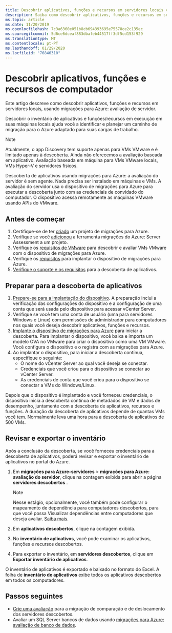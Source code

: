 ```yaml
---
title: Descobrir aplicativos, funções e recursos em servidores locais com as migrações para Azure
description: Saiba como descobrir aplicativos, funções e recursos em servidores locais com a avaliação de servidor de migrações para Azure.
ms.topic: article
ms.date: 11/20/2019
ms.openlocfilehash: 7c3a6360e051b8cb694393695e75578ce2c135ec
ms.sourcegitcommit: 5d6ce6dceaf883dbafeb44517ff3df5cd153f929
ms.translationtype: MT
ms.contentlocale: pt-PT
ms.lasthandoff: 01/29/2020
ms.locfileid: "76846310"
---
```

# <a name="discover-machine-apps-roles-and-features"></a>Descobrir aplicativos, funções e recursos de computador

Este artigo descreve como descobrir aplicativos, funções e recursos em servidores locais, usando migrações para Azure: avaliação de servidor.

Descobrir o inventário de aplicativos e funções/recursos em execução em suas máquinas locais ajuda você a identificar e planejar um caminho de migração para o Azure adaptado para suas cargas de trabalho.

> [!NOTE]
> Atualmente, o app Discovery tem suporte apenas para VMs VMware e é limitado apenas à descoberta. Ainda não oferecemos a avaliação baseada em aplicativo. Avaliação baseada em máquina para VMs VMware locais, VMs Hyper-V e servidores físicos.

Descoberta de aplicativos usando migrações para Azure: a avaliação do servidor é sem agente. Nada precisa ser instalado em máquinas e VMs. A avaliação do servidor usa o dispositivo de migrações para Azure para executar a descoberta junto com as credenciais de convidado do computador. O dispositivo acessa remotamente as máquinas VMware usando APIs do VMware.


## <a name="before-you-start"></a>Antes de começar

1. Certifique-se de ter [criado](how-to-add-tool-first-time.md) um projeto de migrações para Azure.
2. Verifique se você [adicionou](how-to-assess.md) a ferramenta migrações do Azure: Server Assessment a um projeto.
4. Verifique os [requisitos de VMware](migrate-support-matrix-vmware.md#vmware-requirements) para descobrir e avaliar VMs VMware com o dispositivo de migrações para Azure.
5. Verifique os [requisitos](migrate-appliance.md) para implantar o dispositivo de migrações para Azure.
6. [Verifique o suporte e os requisitos](migrate-support-matrix-vmware.md#application-discovery) para a descoberta de aplicativos.

## <a name="prepare-for-app-discovery"></a>Preparar para a descoberta de aplicativos

1. [Prepare-se para a implantação do dispositivo](tutorial-prepare-vmware.md). A preparação inclui a verificação das configurações do dispositivo e a configuração de uma conta que será usada pelo dispositivo para acessar vCenter Server.
2. Verifique se você tem uma conta de usuário (uma para servidores Windows e Linux) com permissões de administrador para computadores nos quais você deseja descobrir aplicativos, funções e recursos.
3. [Implante o dispositivo de migrações para Azure](how-to-set-up-appliance-vmware.md) para iniciar a descoberta. Para implantar o dispositivo, você baixa e importa um modelo OVA no VMware para criar o dispositivo como uma VM VMware. Você configura o dispositivo e o registra com as migrações para Azure.
2. Ao implantar o dispositivo, para iniciar a descoberta contínua, especifique o seguinte:
    - O nome do vCenter Server ao qual você deseja se conectar.
    - Credenciais que você criou para o dispositivo se conectar ao vCenter Server.
    - As credenciais de conta que você criou para o dispositivo se conectar a VMs do Windows/Linux.

Depois que o dispositivo é implantado e você forneceu credenciais, o dispositivo inicia a descoberta contínua de metadados de VM e dados de desempenho, juntamente com a descoberta de aplicativos, recursos e funções.  A duração da descoberta de aplicativos depende de quantas VMs você tem. Normalmente leva uma hora para a descoberta de aplicativos de 500 VMs.

## <a name="review-and-export-the-inventory"></a>Revisar e exportar o inventário

Após a conclusão da descoberta, se você forneceu credenciais para a descoberta de aplicativos, poderá revisar e exportar o inventário de aplicativos no portal do Azure.

1. Em **migrações para Azure-servidores** > **migrações para Azure: avaliação do servidor**, clique na contagem exibida para abrir a página **servidores descobertos** .

    > [!NOTE]
    > Nesse estágio, opcionalmente, você também pode configurar o mapeamento de dependência para computadores descobertos, para que você possa Visualizar dependências entre computadores que deseja avaliar. [Saiba mais](how-to-create-group-machine-dependencies.md).

2. Em **aplicativos descobertos**, clique na contagem exibida.
3. No **inventário de aplicativos**, você pode examinar os aplicativos, funções e recursos descobertos.
4. Para exportar o inventário, em **servidores descobertos**, clique em **Exportar inventário de aplicativos**.

O inventário de aplicativos é exportado e baixado no formato do Excel. A folha de **inventário de aplicativos** exibe todos os aplicativos descobertos em todos os computadores.

## <a name="next-steps"></a>Passos seguintes

- [Crie uma avaliação](how-to-create-assessment.md) para a migração de comparação e de deslocamento dos servidores descobertos.
- Avaliar um SQL Server bancos de dados usando [migrações para Azure: avaliação de banco de dados](https://docs.microsoft.com/sql/dma/dma-assess-sql-data-estate-to-sqldb?view=sql-server-2017).
